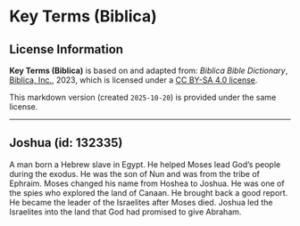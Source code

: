 # Key Terms (Biblica)

## License Information

**Key Terms (Biblica)** is based on and adapted from: _Biblica Bible Dictionary_, [Biblica, Inc.](https://www.biblica.com/), 2023, which is licensed under a [CC BY-SA 4.0 license](https://creativecommons.org/licenses/by-sa/4.0/legalcode.en).

This markdown version (created `2025-10-20`) is provided under the same license.



--------------------------------

## Joshua (id: 132335)

A man born a Hebrew slave in Egypt. He helped Moses lead God’s people during the exodus. He was the son of Nun and was from the tribe of Ephraim. Moses changed his name from Hoshea to Joshua. He was one of the spies who explored the land of Canaan. He brought back a good report. He became the leader of the Israelites after Moses died. Joshua led the Israelites into the land that God had promised to give Abraham.


